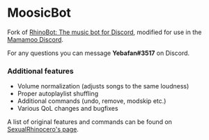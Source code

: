 # MoosicBot

Fork of [RhinoBot: The music bot for Discord](https://github.com/Just-Some-Bots/MusicBot), modified for use in the [Mamamoo Discord](https://discord.gg/Za5Zb79).

For any questions you can message **Yebafan#3517** on Discord.

### Additional features
- Volume normalization (adjusts songs to the same loudness)
- Proper autoplaylist shuffling
- Additional commands (undo, remove, modskip etc.)
- Various QoL changes and bugfixes

A list of original features and commands can be found on [SexualRhinocero's page](https://github.com/Just-Some-Bots/MusicBot).
